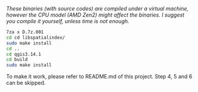 *These binaries (with source codes) are compiled under a virtual machine, however the CPU model (AMD Zen2) might affect the binaries.
I suggest you compile it yourself, unless time is not enough.*

```bash
7za x D.7z.001
cd cd libspatialindex/  
sudo make install
cd ..
cd qgis3.14.1
cd build
sudo make install
```

To make it work, please refer to README.md of this project. Step 4, 5 and 6 can be skipped.



